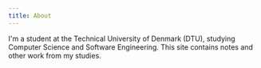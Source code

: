 ```yaml
---
title: About
---
```


I'm a student at the Technical University of Denmark (DTU), studying Computer Science and Software Engineering.
This site contains notes and other work from my studies.
